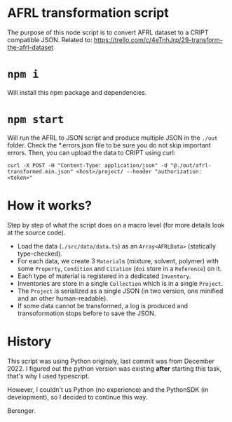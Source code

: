 # AFRL transformation script

The purpose of this node script is to convert AFRL dataset to a CRIPT compatible JSON.
Related to: https://trello.com/c/4eTnhJrp/29-transform-the-afrl-dataset

# `npm i`

Will install this npm package and dependencies.

# `npm start`

Will run the AFRL to JSON script and produce multiple JSON in the `./out` folder.
Check the *.errors.json file to be sure you do not skip important errors.
Then, you can upload the data to CRIPT using curl:

```
curl -X POST -H "Content-Type: application/json" -d "@./out/afrl-transformed.min.json" <host>/project/ --header "authorization: <token>"
```


# How it works?

Step by step of what the script does on a macro level (for more details look at the source code).

- Load the data (`./src/data/data.ts`) as an `Array<AFRLData>` (statically type-checked).
- For each data, we create 3 `Material`s (mixture, solvent, polymer) with some `Property`, `Condition` and `Citation` (`doi` store in a `Reference`) on it.
- Each type of material is registered in a dedicated `Inventory`.
- Inventories are store in a single `Collection` which is in a single `Project`.
- The `Project` is serialized as a single JSON (in two version, one minified and an other human-readable).
- If some data cannot be transformed, a log is produced and transoformation stops before to save the JSON.

# History

This script was using Python originaly, last commit was from December 2022. I figured out the python version was existing **after** starting this task, that's why I used typescript.

However, I couldn't us Python (no experience) and the PythonSDK (in development), so I decided to continue this way.

Berenger.
